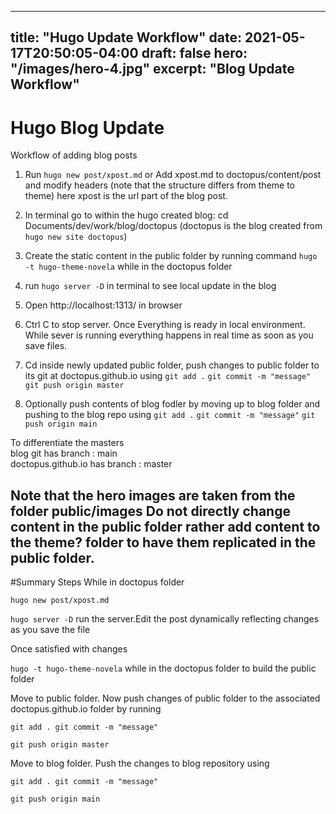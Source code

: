 
---
title: "Hugo Update Workflow"
date: 2021-05-17T20:50:05-04:00
draft: false
hero: "/images/hero-4.jpg"
excerpt: "Blog Update Workflow"
---

# Hugo Blog Update
Workflow of adding blog posts

1. Run `hugo new post/xpost.md`  or Add xpost.md to doctopus/content/post and modify headers (note that the structure differs from theme to theme) here xpost is the url part of the blog post.
2. In terminal go to within the hugo created blog: cd Documents/dev/work/blog/doctopus (doctopus is the blog created from `hugo new site doctopus`)

3. Create the static content in the public folder by running command `hugo -t hugo-theme-novela` while in the doctopus folder


4. run `hugo server -D` in terminal to see local update in the blog
5. Open http://localhost:1313/ in browser
6. Ctrl C to stop server. Once Everything is ready in local environment. While sever is running everything happens in real time as soon as you save files.


7. Cd inside newly updated public folder, push changes to public folder to its git at doctopus.github.io using `git add .` `git commit -m "message"` `git push origin master`

8. Optionally push contents of blog fodler by moving up to blog folder and pushing to the blog repo using `git add .` `git commit -m "message"` `git push origin main`



To differentiate the masters    
blog git has branch : main    
doctopus.github.io has branch : master  



Note that the hero images are taken from the folder public/images 
Do not directly change content in the public folder rather add content to the theme? folder to have them replicated in the public folder.
----

#Summary Steps
While in doctopus folder 

`hugo new post/xpost.md`



`hugo server -D` run the server.Edit the post dynamically reflecting changes as you save the file

Once satisfied with changes 

`hugo -t hugo-theme-novela` while in the doctopus folder  to build the public folder

Move to public folder. Now push changes of public folder to the associated doctopus.github.io folder by running

`git add . git commit -m "message"`

`git push origin master`


Move to blog folder. Push the changes to blog repository using  

`git add . git commit -m "message"`

`git push origin main`




